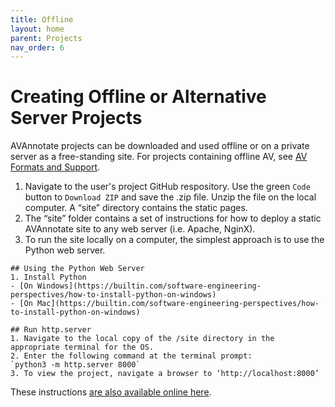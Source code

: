 ```yaml
---
title: Offline
layout: home
parent: Projects
nav_order: 6
---
```

# Creating Offline or Alternative Server Projects
AVAnnotate projects can be downloaded and used offline or on a private server as a free-standing site. For projects containing offline AV, see [AV Formats and Support](https://avannotate.github.io/documentation/pages/av/).

1. Navigate to the user's project GitHub respository. Use the green `Code` button to `Download ZIP` and save the .zip file. Unzip the file on the local computer. A “site” directory contains the static pages. 
2. The “site” folder contains a set of instructions for how to deploy a static AVAnnotate site to any web server (i.e. Apache, NginX).
3. To run the site locally on a computer, the simplest approach is to use the Python web server.
   
```
## Using the Python Web Server
1. Install Python
- [On Windows](https://builtin.com/software-engineering-perspectives/how-to-install-python-on-windows)
- [On Mac](https://builtin.com/software-engineering-perspectives/how-to-install-python-on-windows)

## Run http.server
1. Navigate to the local copy of the /site directory in the appropriate terminal for the OS.
2. Enter the following command at the terminal prompt:
`python3 -m http.server 8000`
3. To view the project, navigate a browser to ‘http://localhost:8000’

```
These instructions [are also available online here](https://github.com/AVAnnotate/project-client/blob/develop/static-site-readme.md).

  
